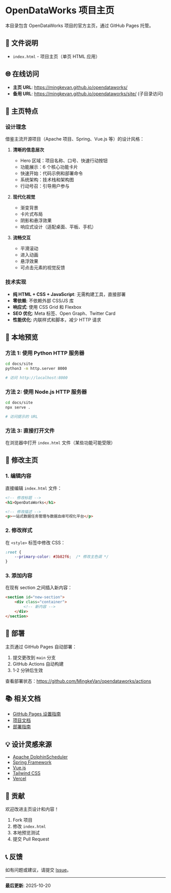 # OpenDataWorks 项目主页

本目录包含 OpenDataWorks 项目的官方主页，通过 GitHub Pages 托管。

## 📁 文件说明

- `index.html` - 项目主页（单页 HTML 应用）

## 🌐 在线访问

- **主页 URL**: https://mingkevan.github.io/opendataworks/
- **备用 URL**: https://mingkevan.github.io/opendataworks/site/ (子目录访问)

## 🎨 主页特点

### 设计理念

借鉴主流开源项目（Apache 项目、Spring、Vue.js 等）的设计风格：

1. **清晰的信息层次**
   - Hero 区域：项目名称、口号、快速行动按钮
   - 功能展示：6 个核心功能卡片
   - 快速开始：代码示例和部署命令
   - 系统架构：技术栈和架构图
   - 行动号召：引导用户参与

2. **现代化视觉**
   - 渐变背景
   - 卡片式布局
   - 阴影和悬浮效果
   - 响应式设计（适配桌面、平板、手机）

3. **流畅交互**
   - 平滑滚动
   - 进入动画
   - 悬浮效果
   - 可点击元素的视觉反馈

### 技术实现

- **纯 HTML + CSS + JavaScript**: 无需构建工具，直接部署
- **零依赖**: 不依赖外部 CSS/JS 库
- **响应式**: 使用 CSS Grid 和 Flexbox
- **SEO 优化**: Meta 标签、Open Graph、Twitter Card
- **性能优化**: 内联样式和脚本，减少 HTTP 请求

## 🔧 本地预览

### 方法 1: 使用 Python HTTP 服务器

```bash
cd docs/site
python3 -m http.server 8000

# 访问 http://localhost:8000
```

### 方法 2: 使用 Node.js HTTP 服务器

```bash
cd docs/site
npx serve .

# 访问提示的 URL
```

### 方法 3: 直接打开文件

在浏览器中打开 `index.html` 文件（某些功能可能受限）

## 📝 修改主页

### 1. 编辑内容

直接编辑 `index.html` 文件：

```html
<!-- 修改标题 -->
<h1>OpenDataWorks</h1>

<!-- 修改描述 -->
<p>一站式数据任务管理与数据血缘可视化平台</p>
```

### 2. 修改样式

在 `<style>` 标签中修改 CSS：

```css
:root {
    --primary-color: #3b82f6;  /* 修改主色调 */
}
```

### 3. 添加内容

在现有 section 之间插入新内容：

```html
<section id="new-section">
    <div class="container">
        <!-- 新内容 -->
    </div>
</section>
```

## 🚀 部署

主页通过 GitHub Pages 自动部署：

1. 提交更改到 `main` 分支
2. GitHub Actions 自动构建
3. 1-2 分钟后生效

查看部署状态：https://github.com/MingkeVan/opendataworks/actions

## 📚 相关文档

- [GitHub Pages 设置指南](GITHUB_PAGES_SETUP.md)
- [项目文档](../../README.md)
- [部署指南](../handbook/operations-guide.md)

## 💡 设计灵感来源

- [Apache DolphinScheduler](https://dolphinscheduler.apache.org/)
- [Spring Framework](https://spring.io/)
- [Vue.js](https://vuejs.org/)
- [Tailwind CSS](https://tailwindcss.com/)
- [Vercel](https://vercel.com/)

## 🤝 贡献

欢迎改进主页设计和内容！

1. Fork 项目
2. 修改 `index.html`
3. 本地预览测试
4. 提交 Pull Request

## 📞 反馈

如有问题或建议，请提交 [Issue](https://github.com/MingkeVan/opendataworks/issues)。

---

**最后更新**: 2025-10-20
